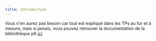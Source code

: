 ```yaml
---
title: Introduction
---
```


Vous n'en aurez pas besoin car tout est expliqué dans les TPs au fur et à mesure, mais si jamais, vous pouvez retrouver la documentation de la bibliothèque p6 [ici](https://julesfouchy.github.io/p6-docs/).